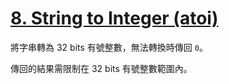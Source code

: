 # [8. String to Integer (atoi)](https://leetcode.com/problems/string-to-integer-atoi/)

將字串轉為 32 bits 有號整數，無法轉換時傳回 `0`。

傳回的結果需限制在 32 bits 有號整數範圍內。

